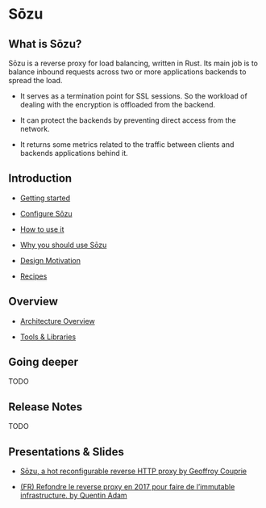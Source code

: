 # Sōzu

## What is Sōzu?

Sōzu is a reverse proxy for load balancing, written in Rust. Its main job is to balance inbound requests across two or more applications backends to spread the load.

* It serves as a termination point for SSL sessions. So the workload of dealing with the encryption is offloaded from the backend.

* It can protect the backends by preventing direct access from the network.

* It returns some metrics related to the traffic between clients and backends applications behind it.

## Introduction

* [Getting started][gs]

* [Configure Sōzu][cg]

* [How to use it][hw]

* [Why you should use Sōzu][ws]

* [Design Motivation][dm]

* [Recipes][r]

## Overview

* [Architecture Overview][ar]

* [Tools & Libraries][tl]

## Going deeper

TODO

## Release Notes

TODO

## Presentations & Slides

* [Sōzu, a hot reconfigurable reverse HTTP proxy by Geoffroy Couprie](https://youtu.be/y4NdVW9sHtU)

* [(FR) Refondre le reverse proxy en 2017 pour faire de l’immutable infrastructure. by Quentin Adam](https://youtu.be/uv3BG1J8YKc)

[gs]: ./getting_started.md
[cg]: ./configure.md
[hw]: ./how_to_use.md
[dm]: ./design_motivation.md
[ar]: ./architecture.md
[tl]: ./tools_libraries.md
[ws]: ./why_you_should_use.md
[r]: ./recipes.md

